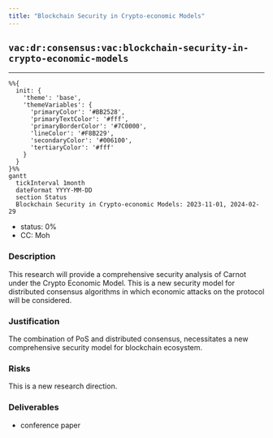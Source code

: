 ```yaml
---
title: "Blockchain Security in Crypto-economic Models"
---
```

## `vac:dr:consensus:vac:blockchain-security-in-crypto-economic-models`
---

```mermaid
%%{ 
  init: { 
    'theme': 'base', 
    'themeVariables': { 
      'primaryColor': '#BB2528', 
      'primaryTextColor': '#fff', 
      'primaryBorderColor': '#7C0000', 
      'lineColor': '#F8B229', 
      'secondaryColor': '#006100', 
      'tertiaryColor': '#fff' 
    } 
  } 
}%%
gantt
  tickInterval 1month
  dateFormat YYYY-MM-DD 
  section Status
  Blockchain Security in Crypto-economic Models: 2023-11-01, 2024-02-29
```

- status: 0%
- CC: Moh 

### Description

This research will provide a comprehensive security analysis of Carnot under the Crypto Economic Model.
This is a new security model for distributed consensus algorithms in which economic attacks on the protocol will be considered.


### Justification

The combination of PoS and distributed consensus, necessitates a new comprehensive security model for blockchain ecosystem.

### Risks

This is a new research direction.

### Deliverables

* conference paper

